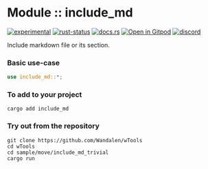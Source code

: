 <!-- {{# generate.module_header{} #}} -->

# Module :: include_md
<!--{ generate.module_header.start() }-->
 [![experimental](https://raster.shields.io/static/v1?label=&message=experimental&color=orange)](https://github.com/emersion/stability-badges#experimental) [![rust-status](https://github.com/Wandalen/wTools/actions/workflows/module_include_md_push.yml/badge.svg)](https://github.com/Wandalen/wTools/actions/workflows/module_include_md_push.yml) [![docs.rs](https://img.shields.io/docsrs/include_md?color=e3e8f0&logo=docs.rs)](https://docs.rs/include_md) [![Open in Gitpod](https://raster.shields.io/static/v1?label=try&message=online&color=eee&logo=gitpod&logoColor=eee)](https://gitpod.io/#RUN_PATH=.,SAMPLE_FILE=sample%2Frust%2Finclude_md_trivial%2Fsrc%2Fmain.rs,RUN_POSTFIX=--example%20include_md_trivial/https://github.com/Wandalen/wTools)
[![discord](https://img.shields.io/discord/872391416519737405?color=eee&logo=discord&logoColor=eee&label=ask)](https://discord.gg/m3YfbXpUUY)
<!--{ generate.module_header.end }-->

Include markdown file or its section.

### Basic use-case

<!-- {{# generate.module{} #}} -->

```rust
use include_md::*;

```

### To add to your project

```shell
cargo add include_md
```

### Try out from the repository

``` shell test
git clone https://github.com/Wandalen/wTools
cd wTools
cd sample/move/include_md_trivial
cargo run
```
